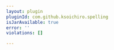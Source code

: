 ```yaml
---
layout: plugin
pluginId: com.github.ksoichiro.spelling
isJarAvailable: true
error: ''
violations: []

---
```

